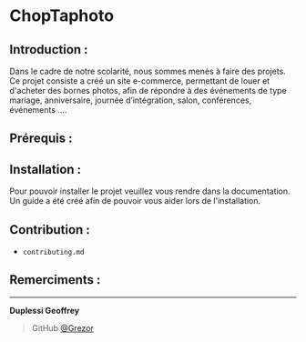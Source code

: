 # ChopTaphoto 

## Introduction :
Dans le cadre de notre scolarité, nous sommes menés à faire des projets. Ce projet consiste a créé un site e-commerce, permettant de louer et d'acheter des bornes photos, afin de répondre à des événements de type mariage, anniversaire, journée d’intégration, salon, conférences, événements ….

## Prérequis :


## Installation : 
Pour pouvoir installer le projet veuillez vous rendre dans la documentation. Un guide a été créé afin de pouvoir vous aider lors de l'installation.

## Contribution :
- ```contributing.md```
## Remerciments :



---
**Duplessi Geoffrey** 
> GitHub [@Grezor][4]

[4]: https://github.com/Grezor
 